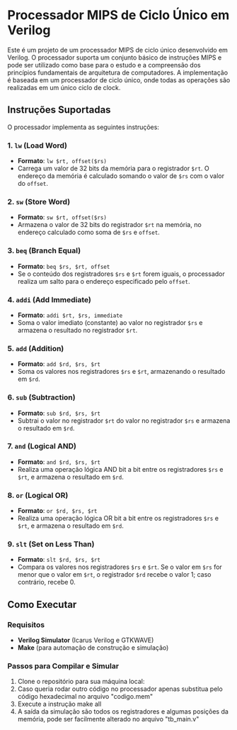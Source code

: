 # Processador MIPS de Ciclo Único em Verilog

Este é um projeto de um processador MIPS de ciclo único desenvolvido em Verilog. O processador suporta um conjunto básico de instruções MIPS e pode ser utilizado como base para o estudo e a compreensão dos princípios fundamentais de arquitetura de computadores. A implementação é baseada em um processador de ciclo único, onde todas as operações são realizadas em um único ciclo de clock.

## Instruções Suportadas

O processador implementa as seguintes instruções:

### 1. `lw` (Load Word)
- **Formato**: `lw $rt, offset($rs)`
- Carrega um valor de 32 bits da memória para o registrador `$rt`. O endereço da memória é calculado somando o valor de `$rs` com o valor do `offset`.

### 2. `sw` (Store Word)
- **Formato**: `sw $rt, offset($rs)`
- Armazena o valor de 32 bits do registrador `$rt` na memória, no endereço calculado como soma de `$rs` e `offset`.

### 3. `beq` (Branch Equal)
- **Formato**: `beq $rs, $rt, offset`
- Se o conteúdo dos registradores `$rs` e `$rt` forem iguais, o processador realiza um salto para o endereço especificado pelo `offset`.

### 4. `addi` (Add Immediate)
- **Formato**: `addi $rt, $rs, immediate`
- Soma o valor imediato (constante) ao valor no registrador `$rs` e armazena o resultado no registrador `$rt`.

### 5. `add` (Addition)
- **Formato**: `add $rd, $rs, $rt`
- Soma os valores nos registradores `$rs` e `$rt`, armazenando o resultado em `$rd`.

### 6. `sub` (Subtraction)
- **Formato**: `sub $rd, $rs, $rt`
- Subtrai o valor no registrador `$rt` do valor no registrador `$rs` e armazena o resultado em `$rd`.

### 7. `and` (Logical AND)
- **Formato**: `and $rd, $rs, $rt`
- Realiza uma operação lógica AND bit a bit entre os registradores `$rs` e `$rt`, e armazena o resultado em `$rd`.

### 8. `or` (Logical OR)
- **Formato**: `or $rd, $rs, $rt`
- Realiza uma operação lógica OR bit a bit entre os registradores `$rs` e `$rt`, e armazena o resultado em `$rd`.

### 9. `slt` (Set on Less Than)
- **Formato**: `slt $rd, $rs, $rt`
- Compara os valores nos registradores `$rs` e `$rt`. Se o valor em `$rs` for menor que o valor em `$rt`, o registrador `$rd` recebe o valor 1; caso contrário, recebe 0.

## Como Executar

### Requisitos

- **Verilog Simulator** (Icarus Verilog e GTKWAVE)
- **Make** (para automação de construção e simulação)

### Passos para Compilar e Simular

1. Clone o repositório para sua máquina local:
2. Caso queria rodar outro código no processador apenas substitua pelo código hexadecimal no arquivo "codigo.mem"
3. Execute a instrução make all
4. A saída da simulação são todos os registradores e algumas posições da memória, pode ser facilmente alterado no arquivo "tb_main.v"

